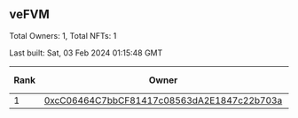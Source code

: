 ## veFVM

Total Owners: 1, Total NFTs: 1

Last built: Sat, 03 Feb 2024 01:15:48 GMT

| Rank | Owner | Voting Power | Influence | NFTs Id |
| --- | --- | --- | --- | --- |
  | 1 | [0xcC06464C7bbCF81417c08563dA2E1847c22b703a](https://debank.com/profile/0xcC06464C7bbCF81417c08563dA2E1847c22b703a?chain=ftm) | 297,805.596 | 4.36350% | 1 |